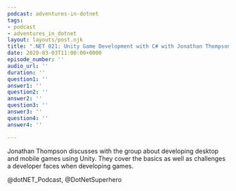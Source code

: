 ```yaml
---
podcast: adventures-in-dotnet
tags:
- podcast
- adventures_in_dotnet
layout: layouts/post.njk
title: ".NET 021: Unity Game Development with C# with Jonathan Thompson"
date: 2020-03-03T11:00:00+0000
episode_number: ''
audio_url: ''
duration: ''
question1: ''
answer1: ''
question2: ''
answer2: ''
question3: ''
answer3: ''
question4: ''
answer4: ''

---
```

Jonathan Thompson discusses with the group about developing desktop and mobile games using Unity. They cover the basics as well as challenges a developer faces when developing games.

@dotNET_Podcast, @DotNetSuperhero